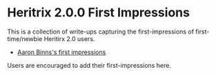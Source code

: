 # Heritrix 2.0.0 First Impressions

This is a collection of write-ups capturing the first-impressions of
first-time/newbie Heritirx 2.0 users.

-   [Aaron Binns's first
    impressions](Aaron%20Binns's%20first%20impressions)

Users are encouraged to add their first-impressions here.
